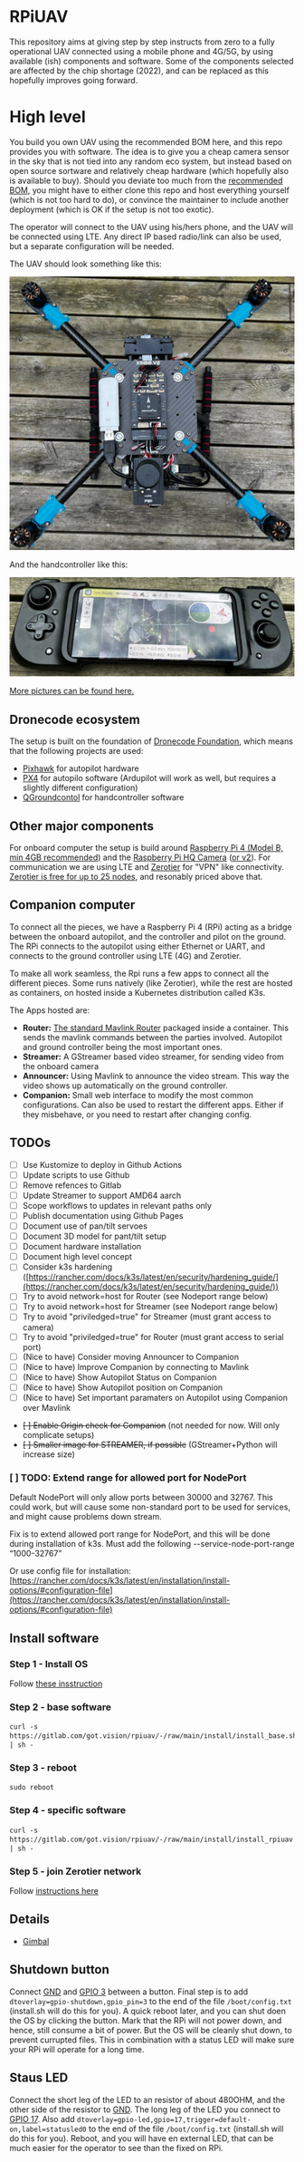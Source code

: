 # RPiUAV
This repository aims at giving step by step instructs from zero to a fully operational UAV connected using a mobile phone and 4G/5G, by using available (ish) components and software. Some of the components selected are affected by the chip shortage (2022), and can be replaced as this hopefully improves going forward.

# High level
You build you own UAV using the recommended BOM here, and this repo provides you with software. The idea is to give you a cheap camera sensor in the sky that is not tied into any random eco system, but instead based on open source sortware and relatively cheap hardware (which hopefully also is available to buy). Should you deviate too much from the [recommended BOM](bom.md), you might have to either clone this repo and host everything yourself (which is not too hard to do), or convince the maintainer to include another deployment (which is OK if the setup is not too exotic).

The operator will connect to the UAV using his/hers phone, and the UAV will be connected using LTE. Any direct IP based radio/link can also be used, but a separate configuration will be needed.

The UAV should look something like this:

![](media/uav_4.jpeg)

And the handcontroller like this:

![](media/handcontroller.jpeg)

[More pictures can be found here.](pictures.md)

## Dronecode ecosystem
The setup is built on the foundation of [Dronecode Foundation](https://www.dronecode.org/), which means that the following projects are used:
- [Pixhawk](https://pixhawk.org/) for autopilot hardware
- [PX4](https://px4.io/) for autopilo software (Ardupilot will work as well, but requires a slightly different configuration)
- [QGroundcontol](http://qgroundcontrol.com/) for handcontroller software

## Other major components
For onboard computer the setup is build around [Raspberry Pi 4 (Model B, min 4GB recommended)](https://www.raspberrypi.com/products/raspberry-pi-4-model-b/) and the [Raspberry Pi HQ Camera](https://www.raspberrypi.com/products/raspberry-pi-high-quality-camera/) ([or v2](https://www.raspberrypi.com/products/camera-module-v2/)). For communication we are using LTE and [Zerotier](https://www.zerotier.com/) for "VPN" like connectivity. [Zerotier is free for up to 25 nodes](https://www.zerotier.com/pricing/), and resonably priced above that.

## Companion computer
To connect all the pieces, we have a Raspberry Pi 4 (RPi) acting as a bridge between the onboard autopilot, and the controller and pilot on the ground. The RPi connects to the autopilot using either Ethernet or UART, and connects to the ground controller using LTE (4G) and Zerotier.

To make all work seamless, the Rpi runs a few apps to connect all the different pieces. Some runs natively (like Zerotier), while the rest are hosted as containers, on hosted inside a Kubernetes distribution called K3s.

The Apps hosted are:
- __Router:__ [The standard Mavlink Router](https://github.com/mavlink-router/mavlink-router) packaged inside a container. This sends the mavlink commands between the parties involved. Autopilot and ground controller being the most important ones.
- __Streamer:__ A GStreamer based video streamer, for sending video from the onboard camera
- __Announcer:__ Using Mavlink to announce the video stream. This way the video shows up automatically on the ground controller.
- __Companion:__ Small web interface to modify the most common configurations. Can also be used to restart the different apps. Either if they misbehave, or you need to restart after changing config.

## TODOs
- [ ] Use Kustomize to deploy in Github Actions
- [ ] Update scripts to use Github
- [ ] Remove refences to Gitlab
- [ ] Update Streamer to support AMD64 aarch
- [ ] Scope workflows to updates in relevant paths only
- [ ] Publish documentation using Github Pages
- [ ] Document use of pan/tilt servoes
- [ ] Document 3D model for pant/tilt setup
- [ ] Document hardware installation
- [ ] Document high level concept
- [ ] Consider k3s hardening ([https://rancher.com/docs/k3s/latest/en/security/hardening_guide/](https://rancher.com/docs/k3s/latest/en/security/hardening_guide/))
- [ ] Try to avoid network=host for Router (see Nodeport range below)
- [ ] Try to avoid network=host for Streamer (see Nodeport range below)
- [ ] Try to avoid "priviledged=true" for Streamer (must grant access to camera)
- [ ] Try to avoid "priviledged=true" for Router (must grant access to serial port)
- [ ] (Nice to have) Consider moving Announcer to Companion
- [ ] (Nice to have) Improve Companion by connecting to Mavlink
- [ ] (Nice to have) Show Autopilot Status on Companion
- [ ] (Nice to have) Show Autopilot position on Companion
- [ ] (Nice to have) Set important paramaters on Autopilot using Companion over Mavlink
- ~~[ ] Enable Origin check for Companion~~ (not needed for now. Will only complicate setups)
- ~~[ ] Smaller image for STREAMER, if possible~~ (GStreamer+Python will increase size)

### [ ] TODO: Extend range for allowed port for NodePort
Default NodePort will only allow ports between 30000 and 32767. This could work, but will cause some non-standard port to be used for services, and might cause problems down stream.

Fix is to extend allowed port range for NodePort, and this will be done during installation of k3s. Must add the following 
    --service-node-port-range “1000-32767”

Or use config file for installation: [https://rancher.com/docs/k3s/latest/en/installation/install-options/#configuration-file](https://rancher.com/docs/k3s/latest/en/installation/install-options/#configuration-file)

## Install software
### Step 1 - Install OS
Follow [these insstruction](os.md)

### Step 2 - base software
    curl -s https://gitlab.com/got.vision/rpiuav/-/raw/main/install/install_base.sh | sh -

### Step 3 - reboot
    sudo reboot

### Step 4 - specific software
    curl -s https://gitlab.com/got.vision/rpiuav/-/raw/main/install/install_rpiuav.sh | sh -

### Step 5 - join Zerotier network
Follow [instructions here](zerotier.md)
    

## Details
- [Gimbal](gimbal/README.md)

## Shutdown button
Connect [GND](https://pinout.xyz/pinout/ground#) and [GPIO 3](https://pinout.xyz/pinout/pin5_gpio3#) between a button. Final step is to add `dtoverlay=gpio-shutdown,gpio_pin=3` to the end of the file `/boot/config.txt` (install.sh will do this for you). A quick reboot later, and you can shut doen the OS by clicking the button. Mark that the RPi will not power down, and hence, still consume a bit of power. But the OS will be cleanly shut down, to prevent currupted files. This in combination with a status LED will make sure your RPi will operate for a long time.

## Staus LED
Connect the short leg of the LED to an resistor of about 480OHM, and the other side of the resistor to [GND](https://pinout.xyz/pinout/ground#). The long leg of the LED you connect to [GPIO 17](https://pinout.xyz/pinout/pin11_gpio17#). Also add `dtoverlay=gpio-led,gpio=17,trigger=default-on,label=statusled0` to the end of the file `/boot/config.txt` (install.sh will do this for you). Reboot, and you will have en external LED, that can be much easier for the operator to see than the fixed on RPi.
